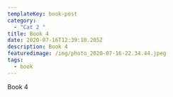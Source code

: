 ```yaml
---
templateKey: book-post
category:
  - "Cat 2 "
title: Book 4
date: 2020-07-16T12:39:10.205Z
description: Book 4
featuredimage: /img/photo_2020-07-16-22.34.44.jpeg
tags:
  - book
---
```

Book 4